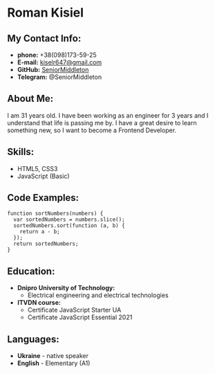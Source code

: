 # Roman Kisiel

## My Contact Info:

- **phone:** +38(098)173-59-25
- **E-mail:** kiselr647@gmail.com
- **GitHub:** [SeniorMiddleton](https://github.com/SeniorMiddleton)
- **Telegram:** @SeniorMiddleton

## About Me:

I am 31 years old. I have been working as an engineer for 3 years and I understand that life is passing me by. I have a great desire to learn something new, so I want to become a Frontend Developer.

## Skills:

- HTML5, CSS3
- JavaScript (Basic)

## Code Examples:

```
function sortNumbers(numbers) {
  var sortedNumbers = numbers.slice();
  sortedNumbers.sort(function (a, b) {
    return a - b;
  });
  return sortedNumbers;
}
```

## Education:

- **Dnipro University of Technology:**
  - Electrical engineering and electrical technologies
- **ITVDN course:**
  - Certificate JavaScript Starter UA
  - Certificate JavaScript Essential 2021
 
## Languages:

- **Ukraine** - native speaker
- **English** - Elementary (A1)

